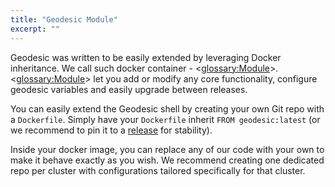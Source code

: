 ```yaml
---
title: "Geodesic Module"
excerpt: ""
---
```

Geodesic was written to be easily extended by leveraging Docker inheritance. 
We call such docker container - <<glossary:Module>>. 
<<glossary:Module>>  let you add or modify any core functionality, configure geodesic variables and easily upgrade between releases.

You can easily extend the Geodesic shell by creating your own Git repo with a `Dockerfile`. Simply have your `Dockerfile` inherit `FROM geodesic:latest` (or we recommend to pin it to a [release](https://github.com/cloudposse/geodesic/releases) for stability). 

Inside your docker image, you can replace any of our code with your own to make it behave exactly as you wish. We recommend creating one dedicated repo per cluster with configurations tailored specifically for that cluster.